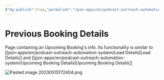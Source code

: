 ```yaml
---
{"dg-publish":true,"permalink":"/pzn-apps/en/podcast-outreach-automation-system/previous-booking-details/"}
---
```


# Previous Booking Details
Page containing an Upcoming Booking's info. Its functionality is similar to [[pzn-apps/en/podcast-outreach-automation-system/Lead Details\|Lead Details]] and [[pzn-apps/en/podcast-outreach-automation-system/Upcoming Booking Details\|Upcoming Booking Details]]

![Pasted image 20230515172404.png](/img/user/Pasted%20image%2020230515172404.png)